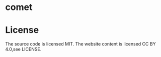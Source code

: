 # comet

# License
The source code is licensed MIT. The website content is licensed CC BY 4.0,see LICENSE.
